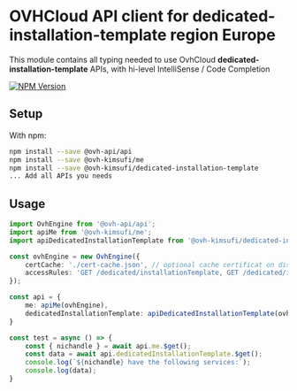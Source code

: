 # OVHCloud API client for **dedicated-installation-template** region Europe

This module contains all typing needed to use OvhCloud **dedicated-installation-template** APIs, with hi-level IntelliSense / Code Completion

[![NPM Version](https://img.shields.io/npm/v/@ovh-kimsufi/dedicated-installation-template.svg?style=flat)](https://www.npmjs.org/package/@ovh-kimsufi/dedicated-installation-template)

## Setup

With npm:

```bash
npm install --save @ovh-api/api
npm install --save @ovh-kimsufi/me
npm install --save @ovh-kimsufi/dedicated-installation-template
... Add all APIs you needs
```

## Usage

```typescript
import OvhEngine from '@ovh-api/api';
import apiMe from '@ovh-kimsufi/me';
import apiDedicatedInstallationTemplate from '@ovh-kimsufi/dedicated-installation-template';

const ovhEngine = new OvhEngine({ 
    certCache: './cert-cache.json', // optional cache certificat on disk.
    accessRules: 'GET /dedicated/installationTemplate, GET /dedicated/installationTemplate/*, GET /me', // optional limit the requested privileges.
});

const api = {
    me: apiMe(ovhEngine),
    dedicatedInstallationTemplate: apiDedicatedInstallationTemplate(ovhEngine),
}

const test = async () => {
    const { nichandle } = await api.me.$get();
    const data = await api.dedicatedInstallationTemplate.$get();
    console.log(`${nichandle} have the following services:`);
    console.log(data);
}
```
